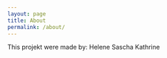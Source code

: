 ```yaml
---
layout: page
title: About
permalink: /about/
---
```


This projekt were made by:
Helene 
Sascha 
Kathrine
